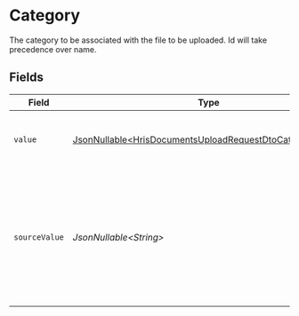 # Category

The category to be associated with the file to be uploaded. Id will take precedence over name.


## Fields

| Field                                                                                                                              | Type                                                                                                                               | Required                                                                                                                           | Description                                                                                                                        | Example                                                                                                                            |
| ---------------------------------------------------------------------------------------------------------------------------------- | ---------------------------------------------------------------------------------------------------------------------------------- | ---------------------------------------------------------------------------------------------------------------------------------- | ---------------------------------------------------------------------------------------------------------------------------------- | ---------------------------------------------------------------------------------------------------------------------------------- |
| `value`                                                                                                                            | [JsonNullable\<HrisDocumentsUploadRequestDtoCategoryValue>](../../models/components/HrisDocumentsUploadRequestDtoCategoryValue.md) | :heavy_minus_sign:                                                                                                                 | The category name to associate with the file                                                                                       | reports                                                                                                                            |
| `sourceValue`                                                                                                                      | *JsonNullable\<String>*                                                                                                            | :heavy_minus_sign:                                                                                                                 | The provider specific category for associating uploaded files, if provided, the value will be ignored.                             | 550e8400-e29b-41d4-a716-446655440000                                                                                               |